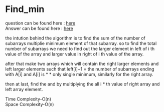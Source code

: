 # Find_min

question can be found here : <a href="https://github.com/chaltidutta/DSC-NSEC-Algorithms/tree/master/4.%20Stack/find_min"> here </a> <br>
Answer can be found here : <a href="https://github.com/chaltidutta/DSC-NSEC-Algorithms/blob/master/4.%20Stack/find_min/find_min_upama.cpp">here </a><br>

the intution behind the algorithm is to find the  sum of the number of  subarrays multiplie minimum element of that subarray.
so to find the total number of subarrays we need to find out the larger 
element in left of i th value of the array and larger value in right of i th value of the array. 

after that make two arrays which will contain the right larger elements and left larger elements such that left[i]+1 = the number of subarrays ending with A[i] and A[i] is * * only single minimum, similarly for the right array.

then at last, find the and by multiplying the all i * th value of right array and left array element.
<br>

Time Complexity-O(n)  
Space Complexity-O(n)